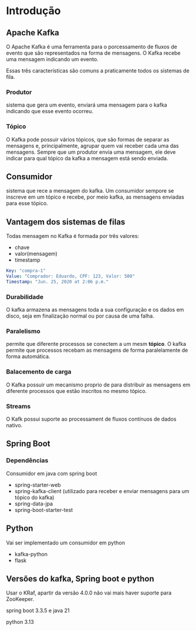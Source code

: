 # Introdução

## Apache Kafka

O Apache Kafka é uma ferramenta para o porcessamento de fluxos de evento que são representados na forma de mensagens. O Kafka recebe uma mensagem indicando um evento.

Essas três características são comuns a praticamente todos os sistemas de fila.

### Produtor

sistema que gera um evento, enviará uma mensagem para o kafka indicando que esse evento ocorreu.


### Tópico

O  Kafka pode possuir vários tópicos, que são formas de separar as mensagens e, principalmente, agrupar quem vai receber cada uma das mensagens. Sempre que um produtor envia uma mensagem, ele deve indicar para qual tópico da kafka a mensagem está sendo enviada.


## Consumidor
sistema que rece a mensagem do kafka. Um consumidor sempore se inscreve em um tópico e recebe, por meio kafka, as mensagens enviadas para esse tópico.


## Vantagem dos sistemas de filas

Todas mensagem no Kafka é formada por três valores:
- chave
- valor(mensagem)
- timestamp

``` yml
Key: "compra-1"
Value: "Comprador: Eduardo, CPF: 123, Valor: 500"
Timestamp: "Jun. 25, 2020 at 2:06 p.m."
```

### Durabilidade

O kafka armazena as mensagens toda a sua configuração e os dados em disco, seja em finalização normal ou por causa de uma falha.

### Paralelismo

permite que diferente processos se conectem a um mesm **tópico**. O kafka permite que processos recebam as mensagens de forma paralelamente de forma automática.

### Balacemento de carga

O Kafka possuir um mecanismo proprio de para distribuir as mensagens em diferente processos que estão inscritos no mesmo tópico.


### Streams

O Kafk possui suporte ao processament de fluxos contínuos de dados nativo.



## Spring Boot


### Dependências

Consumidor em java com spring boot

- spring-starter-web
- spring-kafka-client (utilizado para receber e enviar mensagens para um tópico do kafka)
- spring-data-jpa
- spring-boot-starter-test

## Python

Vai ser implementado um consumidor em python

- kafka-python
- flask

## Versões do kafka, Spring boot e python

Usar o KRaf, apartir da versão 4.0.0 não vai mais haver suporte para ZooKeeper.

spring boot 3.3.5 e java 21

python 3.13

